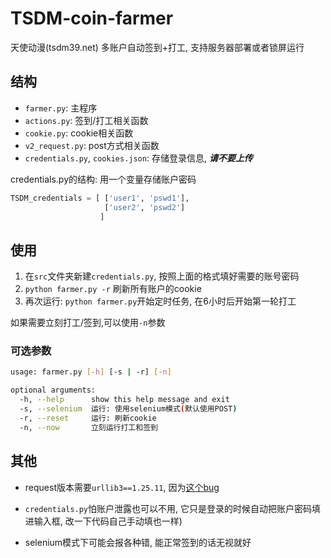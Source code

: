 # TSDM-coin-farmer

天使动漫(tsdm39.net) 多账户自动签到+打工, 支持服务器部署或者锁屏运行


## 结构
- `farmer.py`: 主程序
- `actions.py`: 签到/打工相关函数
- `cookie.py`: cookie相关函数
- `v2_request.py`: post方式相关函数
- `credentials.py`, `cookies.json`: 存储登录信息, ***请不要上传***

credentials.py的结构: 用一个变量存储账户密码
```python
TSDM_credentials = [ ['user1', 'pswd1'],
                     ['user2', 'pswd2']
                    ]
```


## 使用

1. 在`src`文件夹新建`credentials.py`, 按照上面的格式填好需要的账号密码
2. `python farmer.py -r` 刷新所有账户的cookie
3. 再次运行: `python farmer.py`开始定时任务, 在6小时后开始第一轮打工

如果需要立刻打工/签到,可以使用`-n`参数

### 可选参数
```bash
usage: farmer.py [-h] [-s | -r] [-n]

optional arguments:
  -h, --help      show this help message and exit
  -s, --selenium  运行: 使用selenium模式(默认使用POST)
  -r, --reset     运行: 刷新cookie
  -n, --now       立刻运行打工和签到
```



## 其他
- request版本需要`urllib3==1.25.11`, 因为[这个bug](https://stackoverflow.com/questions/66642705/why-requests-raise-this-exception-check-hostname-requires-server-hostname)

- `credentials.py`怕账户泄露也可以不用, 它只是登录的时候自动把账户密码填进输入框, 改一下代码自己手动填也一样)

- selenium模式下可能会报各种错, 能正常签到的话无视就好 
